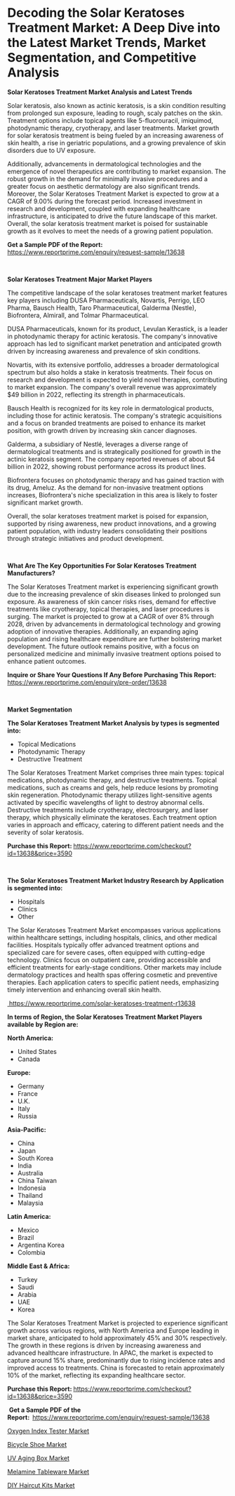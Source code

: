 <p><h1>Decoding the Solar Keratoses Treatment Market: A Deep Dive into the Latest Market Trends, Market Segmentation, and Competitive Analysis</h1></p><p><strong>Solar Keratoses Treatment Market Analysis and Latest Trends</strong></p>
<p><p>Solar keratosis, also known as actinic keratosis, is a skin condition resulting from prolonged sun exposure, leading to rough, scaly patches on the skin. Treatment options include topical agents like 5-fluorouracil, imiquimod, photodynamic therapy, cryotherapy, and laser treatments. Market growth for solar keratosis treatment is being fueled by an increasing awareness of skin health, a rise in geriatric populations, and a growing prevalence of skin disorders due to UV exposure. </p><p>Additionally, advancements in dermatological technologies and the emergence of novel therapeutics are contributing to market expansion. The robust growth in the demand for minimally invasive procedures and a greater focus on aesthetic dermatology are also significant trends. Moreover, the Solar Keratoses Treatment Market is expected to grow at a CAGR of 9.00% during the forecast period. Increased investment in research and development, coupled with expanding healthcare infrastructure, is anticipated to drive the future landscape of this market. Overall, the solar keratosis treatment market is poised for sustainable growth as it evolves to meet the needs of a growing patient population.</p></p>
<p><strong>Get a Sample PDF of the Report:&nbsp;</strong> <a href="https://www.reportprime.com/enquiry/request-sample/13638?utm_campaign=1131&utm_medium=2&utm_source=Github&utm_content=ia&utm_term=16112024&utm_id=solar-keratoses-treatment">https://www.reportprime.com/enquiry/request-sample/13638</a></p>
<p>&nbsp;</p>
<p><strong>Solar Keratoses Treatment Major Market Players</strong></p>
<p><p>The competitive landscape of the solar keratoses treatment market features key players including DUSA Pharmaceuticals, Novartis, Perrigo, LEO Pharma, Bausch Health, Taro Pharmaceutical, Galderma (Nestle), Biofrontera, Almirall, and Tolmar Pharmaceutical. </p><p>DUSA Pharmaceuticals, known for its product, Levulan Kerastick, is a leader in photodynamic therapy for actinic keratosis. The company's innovative approach has led to significant market penetration and anticipated growth driven by increasing awareness and prevalence of skin conditions.</p><p>Novartis, with its extensive portfolio, addresses a broader dermatological spectrum but also holds a stake in keratosis treatments. Their focus on research and development is expected to yield novel therapies, contributing to market expansion. The company's overall revenue was approximately $49 billion in 2022, reflecting its strength in pharmaceuticals.</p><p>Bausch Health is recognized for its key role in dermatological products, including those for actinic keratosis. The company's strategic acquisitions and a focus on branded treatments are poised to enhance its market position, with growth driven by increasing skin cancer diagnoses.</p><p>Galderma, a subsidiary of Nestlé, leverages a diverse range of dermatological treatments and is strategically positioned for growth in the actinic keratosis segment. The company reported revenues of about $4 billion in 2022, showing robust performance across its product lines.</p><p>Biofrontera focuses on photodynamic therapy and has gained traction with its drug, Ameluz. As the demand for non-invasive treatment options increases, Biofrontera's niche specialization in this area is likely to foster significant market growth.</p><p>Overall, the solar keratoses treatment market is poised for expansion, supported by rising awareness, new product innovations, and a growing patient population, with industry leaders consolidating their positions through strategic initiatives and product development.</p></p>
<p>&nbsp;</p>
<p><strong>What Are The Key Opportunities For Solar Keratoses Treatment Manufacturers?</strong></p>
<p><p>The Solar Keratoses Treatment market is experiencing significant growth due to the increasing prevalence of skin diseases linked to prolonged sun exposure. As awareness of skin cancer risks rises, demand for effective treatments like cryotherapy, topical therapies, and laser procedures is surging. The market is projected to grow at a CAGR of over 8% through 2028, driven by advancements in dermatological technology and growing adoption of innovative therapies. Additionally, an expanding aging population and rising healthcare expenditure are further bolstering market development. The future outlook remains positive, with a focus on personalized medicine and minimally invasive treatment options poised to enhance patient outcomes.</p></p>
<p><strong>Inquire or Share Your Questions If Any Before Purchasing This Report:</strong> <a href="https://www.reportprime.com/enquiry/pre-order/13638?utm_campaign=1131&utm_medium=2&utm_source=Github&utm_content=ia&utm_term=16112024&utm_id=solar-keratoses-treatment">https://www.reportprime.com/enquiry/pre-order/13638</a></p>
<p>&nbsp;</p>
<p><strong>Market Segmentation</strong></p>
<p><strong>The Solar Keratoses Treatment Market Analysis by types is segmented into:</strong></p>
<p><ul><li>Topical Medications</li><li>Photodynamic Therapy</li><li>Destructive Treatment</li></ul></p>
<p><p>The Solar Keratoses Treatment Market comprises three main types: topical medications, photodynamic therapy, and destructive treatments. Topical medications, such as creams and gels, help reduce lesions by promoting skin regeneration. Photodynamic therapy utilizes light-sensitive agents activated by specific wavelengths of light to destroy abnormal cells. Destructive treatments include cryotherapy, electrosurgery, and laser therapy, which physically eliminate the keratoses. Each treatment option varies in approach and efficacy, catering to different patient needs and the severity of solar keratosis.</p></p>
<p><strong>Purchase this Report:&nbsp;</strong><a href="https://www.reportprime.com/checkout?id=13638&price=3590&utm_campaign=1131&utm_medium=2&utm_source=Github&utm_content=ia&utm_term=16112024&utm_id=solar-keratoses-treatment">https://www.reportprime.com/checkout?id=13638&price=3590</a></p>
<p>&nbsp;</p>
<p><strong>The Solar Keratoses Treatment Market Industry Research by Application is segmented into:</strong></p>
<p><ul><li>Hospitals</li><li>Clinics</li><li>Other</li></ul></p>
<p><p>The Solar Keratoses Treatment Market encompasses various applications within healthcare settings, including hospitals, clinics, and other medical facilities. Hospitals typically offer advanced treatment options and specialized care for severe cases, often equipped with cutting-edge technology. Clinics focus on outpatient care, providing accessible and efficient treatments for early-stage conditions. Other markets may include dermatology practices and health spas offering cosmetic and preventive therapies. Each application caters to specific patient needs, emphasizing timely intervention and enhancing overall skin health.</p></p>
<p><a href="https://www.reportprime.com/solar-keratoses-treatment-r13638?utm_campaign=1131&utm_medium=2&utm_source=Github&utm_content=ia&utm_term=16112024&utm_id=solar-keratoses-treatment">&nbsp;https://www.reportprime.com/solar-keratoses-treatment-r13638</a></p>
<p><strong>In terms of Region, the Solar Keratoses Treatment Market Players available by Region are:</strong></p>
<p>
    <p> <strong> North America: </strong>
        <ul>
            <li>United States</li>
            <li>Canada</li>
        </ul>
        </p> 
    <p> <strong> Europe: </strong>
        <ul>
            <li>Germany</li>
            <li>France</li>
            <li>U.K.</li>
            <li>Italy</li>
            <li>Russia</li>
        </ul>
        </p> 
    <p> <strong> Asia-Pacific: </strong>
        <ul>
            <li>China</li>
            <li>Japan</li>
            <li>South Korea</li>
            <li>India</li>
            <li>Australia</li>
            <li>China Taiwan</li>
            <li>Indonesia</li>
            <li>Thailand</li>
            <li>Malaysia</li>
        </ul>
        </p> 
    <p> <strong> Latin America: </strong>
        <ul>
            <li>Mexico</li>
            <li>Brazil</li>
            <li>Argentina Korea</li>
            <li>Colombia</li>
        </ul>
        </p> 
    <p> <strong> Middle East & Africa: </strong>
        <ul>
            <li>Turkey</li>
            <li>Saudi</li>
            <li>Arabia</li>
            <li>UAE</li>
            <li>Korea</li>
        </ul>
    </p>
    </p>
<p><p>The Solar Keratoses Treatment Market is projected to experience significant growth across various regions, with North America and Europe leading in market share, anticipated to hold approximately 45% and 30% respectively. The growth in these regions is driven by increasing awareness and advanced healthcare infrastructure. In APAC, the market is expected to capture around 15% share, predominantly due to rising incidence rates and improved access to treatments. China is forecasted to retain approximately 10% of the market, reflecting its expanding healthcare sector.</p></p>
<p><strong>Purchase this Report: </strong><a href="https://www.reportprime.com/checkout?id=13638&price=3590&utm_campaign=1131&utm_medium=2&utm_source=Github&utm_content=ia&utm_term=16112024&utm_id=solar-keratoses-treatment">https://www.reportprime.com/checkout?id=13638&price=3590</a></p>
<p>&nbsp;<strong>Get a Sample PDF of the Report:&nbsp;&nbsp;</strong><a href="https://www.reportprime.com/enquiry/request-sample/13638?utm_campaign=1131&utm_medium=2&utm_source=Github&utm_content=ia&utm_term=16112024&utm_id=solar-keratoses-treatment">https://www.reportprime.com/enquiry/request-sample/13638</a></p>
<p><strong></strong></p>
<p><p><a href="https://issuu.com/reportprime-2/docs/oxygen-index-tester-market-size-203_45ed914b2cea86?utm_campaign=1131&utm_medium=2&utm_source=Github&utm_content=ia&utm_term=16112024&utm_id=solar-keratoses-treatment">Oxygen Index Tester Market</a></p><p><a href="https://www.linkedin.com/pulse/bicycle-shoe-market-trends-growth-outlook-2024-2031-kuznets-m00ac?utm_campaign=1131&utm_medium=2&utm_source=Github&utm_content=ia&utm_term=16112024&utm_id=solar-keratoses-treatment">Bicycle Shoe Market</a></p><p><a href="https://issuu.com/reportprime-2/docs/uv-aging-box-market-size-2030.pptx_ba8d790dc76e49?utm_campaign=1131&utm_medium=2&utm_source=Github&utm_content=ia&utm_term=16112024&utm_id=solar-keratoses-treatment">UV Aging Box Market</a></p><p><a href="https://www.linkedin.com/pulse/global-melamine-tableware-market-analysis-trends-forecasts-growth-xl8mc?utm_campaign=1131&utm_medium=2&utm_source=Github&utm_content=ia&utm_term=16112024&utm_id=solar-keratoses-treatment">Melamine Tableware Market</a></p><p><a href="https://www.linkedin.com/pulse/diy-haircut-kits-market-segmentation-geographical-regions-forcast-9omrc?utm_campaign=1131&utm_medium=2&utm_source=Github&utm_content=ia&utm_term=16112024&utm_id=solar-keratoses-treatment">DIY Haircut Kits Market</a></p></p>
